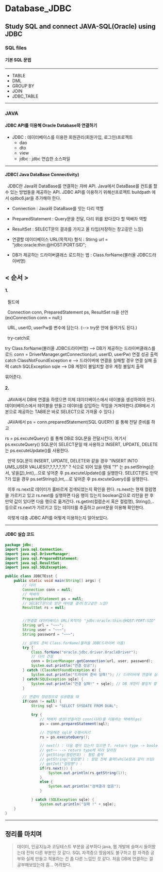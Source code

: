 # Database_JDBC
Study SQL and connect JAVA-SQL(Oracle) using JDBC
-------------------------------------------------
### SQL files
#### 기본 SQL 문법
---------------------------
- TABLE    
- DML    
- GROUP BY     
- JOIN    
- JDBC_TABLE    
-------------------------------------------
### JAVA

#### JDBC API를 이용해 Oracle Database와 연결하기

- JDBC : 데이터베이스를 이용한 회원관리(회원가입, 로그인)프로젝트
  - dao    
  - dto   
  - view    
  - jdbc : jdbc 연습한 소스파일
----------------------------------
#### JDBC( Java DataBase Connectivity)
&nbsp;&nbsp;JDBC란 Java와 DataBase를 연결하는 자바 API. Java에서 DataBase를 컨트롤 할 수 있는 방법들을 제공하는 API.
JDBC API를 이용하기 위해선프로젝트 buildpath 에서 ojdbc6.jar을 추가해야 한다.

- Connection : Java와 DataBase를 잇는 다리 역할

- PreparedStatement : Query문을 전달, 다리 위를 왔다갔다 할 택배차 역할

- ResultSet :  SELECT문의 결과를 가지고 올 타입(저장하는 창고같은 느낌)

- 연결할 데이터베이스 URL(목적지) 형식 : Stirng url = "jdbc:oracle:thin:@HOST:PORT:SID";

- DB가 제공하는 드라이버클래스 로드하는 법 : Class.forName(불러올 JDBC드라이버명)

## < 순서 >

#### 1.
&nbsp;&nbsp;필드에     

&nbsp;&nbsp;Connection conn, PreparedStatement ps, ResultSet rs을 선언 (ex)Connection conn = null;)

&nbsp;&nbsp;URL, userID, userPw를 변수에 담는다. (--> try문 안에 들어가도 된다.)

&nbsp;&nbsp;try-catch로

try
	Class.forName(불러올 JDBC드라이버명) --> DB가 제공하는 드라이버클래스를 로드
	conn = DriverManager.getConnection(url, userID, userPw)
	연결 성공 출력
catch
	ClassNotFoundException e --> 드라이버에 연결을 실패할 경우
	연결 실패 출력
catch
	SQLException sqle --> DB 계정이 불일치할 경우 
	계정 불일치 출력 

묶어준다.

#### 2.  
&nbsp;&nbsp;JAVA에서 DB에 연결을 하였으면 이제 데이터베이스에서 테이블을 생성하여야 한다.
데이터베이스에서 테이블을 만들고 데이터를 삽입하는 작업을 거쳐야한다.(DB에서 기본으로 제공하는 
TABlE은 바로 SELECT으로 가져올 수 있다.)

&nbsp;&nbsp;JAVA에서
ps = conn.preparedStatement(SQL QUERY) 를 통해 전달 준비를 하고

rs = ps.excuteQuery() 를 통해 DB로 SQL문을 전달시킨다.
여기서 ps.excuteQuery() SQL문이 SELECT문일 때 사용하고 
INSERT, UPDATE, DELETE는 ps.excuteUpdate()를 사용한다.    

&nbsp;&nbsp;만약 SQL문이 INSERT, UPDATE, DELETE와 같을 경우 "INSERT INTO UMS_USER VALUES(?,?,?,?,?,?)" ? 식으로 되어 있을 텐데
"?" 는 ps.setString(순서, 넣을값),Int(),..으로 넣어준 후 ps.excuteUpdate()를 실행한다.
SELECT문도 만약 ?가 있을 경우 ps.setString(),Int,...로 넣어준 후 ps.excuteQuery()를 실행한다.

&nbsp;&nbsp;이후 rs.next로 데이터가 옳바르게 검색되었는지 확인을 한다.
rs.next는 현재 컬럼명을 가르키고 있고 rs.next를 실행하면 다음 행이 있는지 boolean값으로 리턴을 한 후 만약 값이 있다면 다음 행으로 옮겨간다.
rs.getInt(컬렴순서 혹은 컬럼명), String(),.. 등으로 rs.next가 가르키고 있는 데이터를 추출하고 print문을 이용해 확인한다.

&nbsp;&nbsp;이렇게 대충 JDBC API를 어떻게 이용하는지 알아보았다.
 
--------------------------------------------------------
#### JDBC 실습 코드 
```java
package jdbc;      
import java.sql.Connection;     
import java.sql.DriverManager;      
import java.sql.PreparedStatement;   
import java.sql.ResultSet;  
import java.sql.SQLException;    

public class JDBCTEsst {
	public static void main(String[] args) {
		// 다리
		Connection conn = null;
		// 택배차
		PreparedStatement ps = null;
		// SELECT문으로 받은 테이블 결과(창고같은 느낌)
		ResultSet rs = null;


		//연결할 데이터베이스 URL(목적지) "jdbc:oracle:thin:@HOST:PORT:SID" 형식
		String url = "~~~";
		String user = "~~~";
		String password = "~~~";

		// 설계도 준비 Class.forName(불러올 JDBC드라이버 이름)
		try {
			Class.forName("oracle.jdbc.driver.OracleDriver");
			// 다리 건설
			conn = DriverManager.getConnection(url, user, password);
			System.out.println("연결 성공");
		} catch (ClassNotFoundException e) {
			System.out.println("드라이버 준비 실패!"); // 드라이버에 연결에 실패할 때
		} catch(SQLException sqle) {
			System.out.println("연결 실패!" + sqle); // DB 계정이 불일치 할 때
		}

		// 연결이 정상정으로 성공했을 때
		if(conn != null) {
			String sql = "SELECT SYSDATE FROM DUAL";

			try {
				// 택배차 생성(만들어진 conn(다리)를 이용하는 택배차(ps)
				ps = conn.prepareStatement(sql);

				// 전달해준 sql문 수행시키기
				rs = ps.executeQuery();

				// next() : 다음 행이 있는지 있으면 T. return type -> boolean
				// get~~ --> return type에 따라 달라짐 
				// getSting(컬럼번호) : 컬럼 출력
				// getString("컬럼명") : 컬럼 전체 출력(while문과 같이 쓰임)
				// getInt("컬럼명") : 
				if(rs.next()) {
					System.out.println(rs.getString(1));
				} 
				else {
					System.out.println("검색결과 없음");
				}

			} catch (SQLException sqle) {
				System.out.println("실패 !" + sqle);
	}
}
```

<hr>

## 정리를 마치며
> 데이터, 인공지능과 코딩테스트 부분을 공부하다 java, 웹 개발에 슬며시 들어왔는데 전혀 다른 부분인 것 같다. SQL 자격증으 땄음에도 불구하고 참 자격증 공부와 실제 만들고 적용하는 건 좀 다른 느낌인 것 같다. 처음 DB에 연결하는 걸 공부해보았는데 흠... 어려웠다. 
